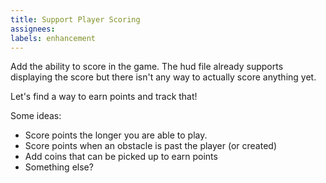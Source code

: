 ```yaml
---
title: Support Player Scoring
assignees: 
labels: enhancement
---
```


Add the ability to score in the game. The hud file already supports displaying the score but there isn't any way to actually score anything yet.

Let's find a way to earn points and track that!

Some ideas:

- Score points the longer you are able to play.
- Score points when an obstacle is past the player (or created)
- Add coins that can be picked up to earn points
- Something else?